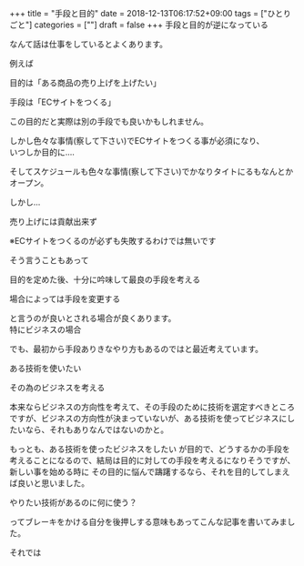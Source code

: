 +++
title = "手段と目的"
date = 2018-12-13T06:17:52+09:00
tags = ["ひとりごと"]
categories = [""]
draft = false
+++
手段と目的が逆になっている

なんて話は仕事をしているとよくあります。

例えば 

目的は「ある商品の売り上げを上げたい」

手段は「ECサイトをつくる」

この目的だと実際は別の手段でも良いかもしれません。

しかし色々な事情(察して下さい)でECサイトをつくる事が必須になり、  
いつしか目的に....  

そしてスケジュールも色々な事情(察して下さい)でかなりタイトにるもなんとかオープン。

しかし...

売り上げには貢献出来ず


※ECサイトをつくるのが必ずも失敗するわけでは無いです

そう言うこともあって

目的を定めた後、十分に吟味して最良の手段を考える

場合によっては手段を変更する

と言うのが良いとされる場合が良くあります。  
特にビジネスの場合

でも、最初から手段ありきなやり方もあるのではと最近考えています。

ある技術を使いたい

その為のビジネスを考える

本来ならビジネスの方向性を考えて、その手段のために技術を選定すべきところですが、ビジネスの方向性が決まっていないが、ある技術を使ってビジネスにしたいなら、それもありなんではないのかと。

もっとも、ある技術を使ったビジネスをしたい が目的で、どうするかの手段を考えることになるので、結局は目的に対しての手段を考えるになりそうですが、新しい事を始める時に その目的に悩んで躊躇するなら、それを目的してしまえば良いと思いました。

やりたい技術があるのに何に使う？

ってブレーキをかける自分を後押しする意味もあってこんな記事を書いてみました。

それでは

